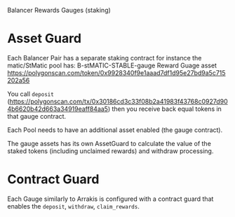 Balancer Rewards Gauges (staking)

# Asset Guard

Each Balancer Pair has a separate staking contract for instance the matic/StMatic pool has:
B-stMATIC-STABLE-gauge Reward Guage asset https://polygonscan.com/token/0x9928340f9e1aaad7df1d95e27bd9a5c715202a56

You call `deposit` (https://polygonscan.com/tx/0x30186cd3c33f08b2a41983f43768c0927d904b6620b42d663a34919eaff84aa5) then you receive back equal tokens in that gauge contract.

Each Pool needs to have an additional asset enabled (the gauge contract).

The gauge assets has its own AssetGuard to calculate the value of the staked tokens (including unclaimed rewards) and withdraw processing.

# Contract Guard

Each Gauge similarly to Arrakis is configured with a contract guard that enables the `deposit`, `withdraw`, `claim_rewards`.


